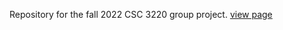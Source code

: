 Repository for the fall 2022 CSC 3220 group project.
[view page](https://htmlpreview.github.io/?https://github.com/Rbbingham/Data-Science-Group-Project/blob/dev/index.html)
